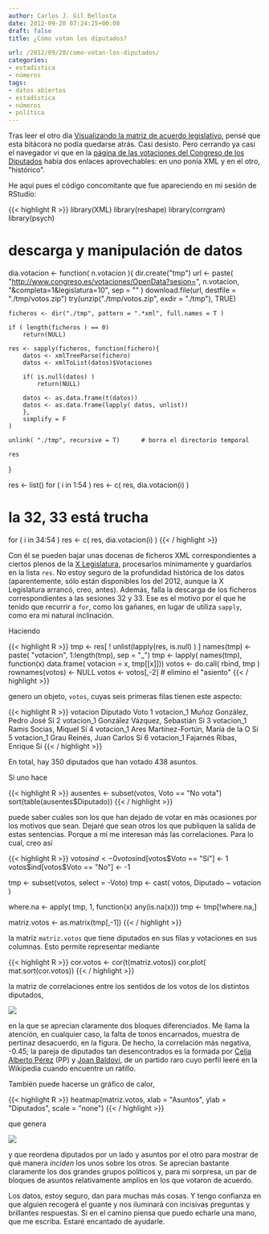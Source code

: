 ```yaml
---
author: Carlos J. Gil Bellosta
date: 2012-09-20 07:24:25+00:00
draft: false
title: ¿Cómo votan los diputados?

url: /2012/09/20/como-votan-los-diputados/
categories:
- estadística
- números
tags:
- datos abiertos
- estadística
- números
- política
---
```


Tras leer el otro día [Visualizando la matriz de acuerdo legislativo](http://computandocienciapolitica.blogspot.com.es/2011/12/visualuzacion-matriz-de-acuerdo.html), pensé que esta bitácora no podía quedarse atrás. Casi desisto. Pero cerrando ya casi el navegador vi que en la [página de las votaciones del Congreso de los Diputados](http://www.congreso.es/portal/page/portal/Congreso/Congreso/Actualidad/Votaciones) había dos enlaces aprovechables: en uno ponía XML y en el otro, "histórico".

He aquí pues el código concomitante que fue apareciendo en mi sesión de RStudio:

{{< highlight R >}}
library(XML)
library(reshape)
library(corrgram)
library(psych)

# descarga y manipulación de datos

dia.votacion <- function( n.votacion ){
    dir.create("tmp")
    url <- paste( "http://www.congreso.es/votaciones/OpenData?sesion=",
            n.votacion, "&completa=1&legislatura=10", sep = "" )
    download.file(url, destfile = "./tmp/votos.zip")
    try(unzip("./tmp/votos.zip", exdir = "./tmp"), TRUE)

    ficheros <- dir("./tmp", pattern = ".*xml", full.names = T )

    if ( length(ficheros ) == 0)
        return(NULL)

    res <- sapply(ficheros, function(fichero){
        datos <- xmlTreeParse(fichero)
        datos <- xmlToList(datos)$Votaciones

        if( is.null(datos) )
            return(NULL)

        datos <- as.data.frame(t(datos))
        datos <- as.data.frame(lapply( datos, unlist))
        },
        simplify = F
    )

    unlink( "./tmp", recursive = T)      # borra el directorio temporal

    res
}

res <- list()
for ( i in  1:54 ) res <- c( res, dia.votacion(i) )
# la 32, 33 está trucha
for ( i in 34:54 ) res <- c( res, dia.votacion(i) )
{{< / highlight >}}

Con él se pueden bajar unas docenas de ficheros XML correspondientes a ciertos plenos de la [X Legislatura](http://es.wikipedia.org/wiki/X_Legislatura_de_Espa%C3%B1a), procesarlos mínimamente y guardarlos en la lista `res`. No estoy seguro de la profundidad histórica de los datos (aparentemente, sólo están disponibles los del 2012, aunque la X Legislatura arrancó, creo, antes). Además, falla la descarga de los ficheros correspondientes a las sesiones 32 y 33. Ese es el motivo por el que he tenido que recurrir a `for`, como los gañanes, en lugar de utiliza `sapply`, como era mi natural inclinación.

Haciendo

{{< highlight R >}}
tmp <- res[ ! unlist(lapply(res, is.null) ) ]
names(tmp) <- paste( "votacion", 1:length(tmp), sep = "_")
tmp <- lapply( names(tmp), function(x) data.frame( votacion = x, tmp[[x]]))
votos <- do.call( rbind, tmp )
rownames(votos) <- NULL
votos <- votos[,-2]          # elimino el "asiento"
{{< / highlight >}}

genero un objeto, `votos`, cuyas seis primeras filas tienen este aspecto:

{{< highlight R >}}
votacion                            Diputado Voto
1 votacion_1          Muñoz González, Pedro José   Sí
2 votacion_1         González Vázquez, Sebastián   Sí
3 votacion_1                Ramis Socias, Miquel   Sí
4 votacion_1 Ares Martínez-Fortún, María de la O   Sí
5 votacion_1            Grau Reinés, Juan Carlos   Sí
6 votacion_1             Fajarnés Ribas, Enrique   Sí
{{< / highlight >}}

En total, hay 350 diputados que han votado 438 asuntos.

Si uno hace

{{< highlight R >}}
ausentes <- subset(votos, Voto == "No vota")
sort(table(ausentes$Diputado))
{{< / highlight >}}

puede saber cuáles son los que han dejado de votar en más ocasiones por los motivos que sean. Dejaré que sean otros los que publiquen la salida de estas sentencias. Porque a mí me interesan más las correlaciones. Para lo cual, creo así

{{< highlight R >}}
votos$ind <- 0
votos$ind[votos$Voto == "Sí"] <- 1
votos$ind[votos$Voto == "No"] <- -1

tmp <- subset(votos, select = -Voto)
tmp <- cast( votos, Diputado ~ votacion )

where.na <- apply( tmp, 1, function(x) any(is.na(x)))
tmp <- tmp[!where.na,]

matriz.votos <- as.matrix(tmp[,-1])
{{< / highlight >}}

la matriz `matriz.votos` que tiene diputados en sus filas y votaciones en sus columnas. Esto permite representar mediante

{{< highlight R >}}
cor.votos <- cor(t(matriz.votos))
cor.plot( mat.sort(cor.votos))
{{< / highlight >}}

la matriz de correlaciones entre los sentidos de los votos de los distintos diputados,

[![](/wp-uploads/2012/09/correlacion_diputados.png#center)
](/wp-uploads/2012/09/correlacion_diputados.png#center)

en la que se aprecian claramente dos bloques diferenciados. Me llama la atención, en cualquier caso, la falta de tonos encarnados, muestra de pertinaz desacuerdo, en la figura. De hecho, la correlación más negativa, -0.45; la pareja de diputados tan desencontrados es la formada por [Celia Alberto Pérez](http://www.politicas-pi.com/el-congreso/celia-alberto-perez/) (PP) y [Joan Baldoví](http://es.wikipedia.org/wiki/Joan_Baldov%C3%AD), de un partido raro cuyo perfil leeré en la Wikipedia cuando encuentre un ratillo.

También puede hacerse un gráfico de calor,

{{< highlight R >}}
heatmap(matriz.votos, xlab = "Asuntos", ylab = "Diputados", scale = "none")
{{< / highlight >}}

que genera

[![](/wp-uploads/2012/09/diputados_asuntos1.png#center)
](/wp-uploads/2012/09/diputados_asuntos1.png#center)

y que reordena diputados por un lado y asuntos por el otro para mostrar de qué manera _inciden_ los unos sobre los otros. Se aprecian bastante claramente los dos grandes grupos políticos y, para mi sorpresa, un par de bloques de asuntos relativamente amplios en los que votaron de acuerdo.

Los datos, estoy seguro, dan para muchas más cosas. Y tengo confianza en que alguien recogerá el guante y nos iluminará con incisivas preguntas y brillantes respuestas. Si en el camino piensa que puedo echarle una mano, que me escriba. Estaré encantado de ayudarle.
